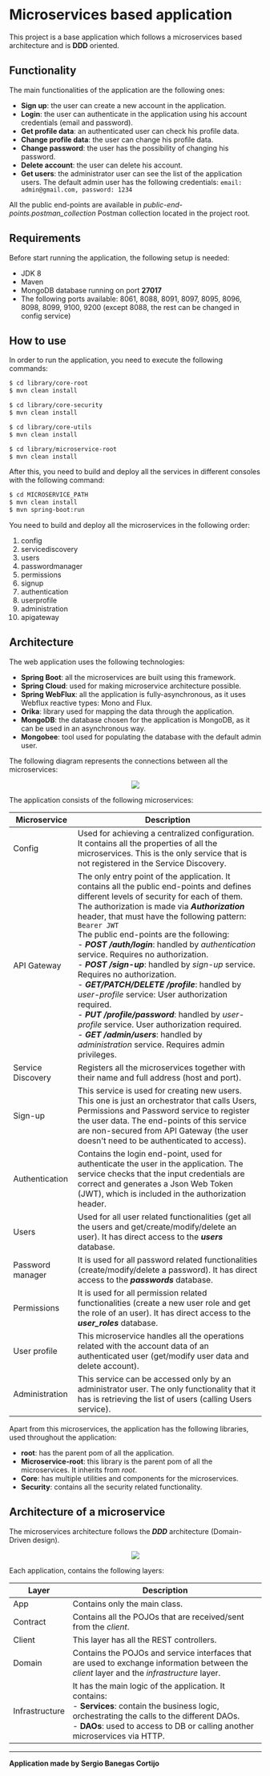 
# Microservices based application

This project is a base application which follows a microservices based architecture and is **DDD** oriented.

## Functionality
The main functionalities of the application are the following ones:
  - **Sign up**: the user can create a new account in the application.
  - **Login**: the user can authenticate in the application using his account credentials (email and password).
  - **Get profile data**: an authenticated user can check his profile data.
  - **Change profile data**: the user can change his profile data.
  - **Change password**: the user has the possibility of changing his password.
  - **Delete account**: the user can delete his account.
  - **Get users**: the administrator user can see the list of the application users. The default admin user has the following credentials: 
  ``email: admin@gmail.com, password: 1234``

All the public end-points are available in *public-end-points.postman_collection* Postman collection located in the project root.

## Requirements
Before start running the application, the following setup is needed:
- JDK 8
- Maven
- MongoDB database running on port **27017**
- The following ports available: 8061, 8088, 8091, 8097, 8095, 8096, 8098, 8099, 9100, 9200 (except 8088, the rest can be changed in config service)

## How to use
In order to run the application, you need to execute the following commands:
```bash
$ cd library/core-root
$ mvn clean install
```

```bash
$ cd library/core-security
$ mvn clean install
```

```bash
$ cd library/core-utils
$ mvn clean install
```

```bash
$ cd library/microservice-root
$ mvn clean install
```

After this, you need to build and deploy all the services in different consoles with the following command:

```bash
$ cd MICROSERVICE_PATH
$ mvn clean install
$ mvn spring-boot:run
```
You need to build and deploy all the microservices in the following order:

1. config
2. servicediscovery
3. users
4. passwordmanager
5. permissions
6. signup
7. authentication
8. userprofile
9. administration
10. apigateway

## Architecture
The web application uses the following technologies:
  -  **Spring Boot**: all the microservices are built using this framework.
  -  **Spring Cloud**: used for making microservice architecture possible.
  - **Spring WebFlux**: all the application is fully-asynchronous, as it uses Webflux reactive types: Mono and Flux.
  - **Orika**: library used for mapping the data through the application. 
  - **MongoDB**: the database chosen for the application is MongoDB, as it can be used in an asynchronous way.
  - **Mongobee**: tool used for populating the database with the default admin user.

The following diagram represents the connections between all the microservices:
<p align="center">
  <img src="https://raw.githubusercontent.com/sergiobanegas/microservices-app/master/diagrams/application-architecture.png">
</p>
The application consists of the following microservices: 

| Microservice| Description|
| ------ | ------ |
| Config| Used for achieving a centralized configuration. It contains all the properties of all the microservices. This is the only service that is not registered in the Service Discovery.|
| API Gateway| The only entry point of the application. It contains all the public end-points and defines different levels of security for each of them. The authorization is made via ***Authorization*** header, that must have the following pattern: ``Bearer JWT`` <br/> The public end-points are the following: <br/> - ***POST /auth/login***: handled by *authentication* service. Requires no authorization.<br/> - ***POST /sign-up***: handled by *sign-up* service. Requires no authorization. <br/> - ***GET/PATCH/DELETE /profile***: handled by *user-profile* service: User authorization required.<br/> - ***PUT /profile/password***: handled by *user-profile* service. User authorization required.<br/> - ***GET /admin/users***: handled by *administration* service. Requires admin privileges. |
| Service Discovery| Registers all the microservices together with their name and full address (host and port). |
| Sign-up|  This service is used for creating new users. This one is just an orchestrator that calls Users, Permissions and Password service to register the user data. The end-points of this service are non-secured from API Gateway (the user doesn't need to be authenticated to access). |
| Authentication|  Contains the login end-point, used for authenticate the user in the application. The service checks that the input credentials are correct and generates a Json Web Token (JWT), which is included in the authorization header. |
| Users|  Used for all user related functionalities (get all the users and get/create/modify/delete an user). It has direct access to the ***users*** database. |
| Password manager| It is used for all password related functionalities (create/modify/delete a password). It has direct access to the ***passwords*** database. |
| Permissions| It is used for all permission related functionalities (create a new user role and get the role of an user). It has direct access to the ***user_roles*** database. |
| User profile| This microservice handles all the operations related with the account data of an authenticated user (get/modify user data and delete account). |
| Administration| This service can be accessed only by an administrator user. The only functionality that it has is retrieving the list of users (calling Users service). |

Apart from this microservices, the application has the following libraries, used throughout the application:
  - **root**: has the parent pom of all the application.
  - **Microservice-root**: this library is the parent pom of all the microservices. It inherits from *root*.
  - **Core**: has multiple utilities and components for the microservices.
  - **Security**: contains all the security related functionality.

## Architecture of a microservice

The microservices architecture follows the ***DDD*** architecture (Domain-Driven design).
<p align="center">
  <img src="https://raw.githubusercontent.com/sergiobanegas/microservices-app/master/diagrams/architecture-of-a-microservice.png">
</p>


Each application, contains the following layers:

| Layer| Description|
| ------ | ------ |
| App| Contains only the main class.|
| Contract| Contains all the POJOs that are received/sent from the *client*. |
| Client | This layer has all the REST controllers. |
| Domain| Contains the POJOs and service interfaces that are used to exchange information between the *client* layer and the *infrastructure* layer. |
| Infrastructure| It has the main logic of the application. It contains:<br/>- **Services**: contain the business logic, orchestrating the calls to the different DAOs. <br/>- **DAOs**: used to access to DB or calling another microservices via HTTP. |
---

**Application made by Sergio Banegas Cortijo**
